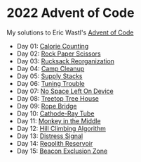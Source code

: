 # 2022 Advent of Code

My solutions to Eric Wastl's [Advent of Code](https://adventofcode.com/2022/)

* Day 01: [Calorie Counting](./01)
* Day 02: [Rock Paper Scissors](./02)
* Day 03: [Rucksack Reorganization](./03)
* Day 04: [Camp Cleanup](./04)
* Day 05: [Supply Stacks](./05)
* Day 06: [Tuning Trouble](./06)
* Day 07: [No Space Left On Device](./07)
* Day 08: [Treetop Tree House](./08)
* Day 09: [Rope Bridge](./09)
* Day 10: [Cathode-Ray Tube](./10)
* Day 11: [Monkey in the Middle](./11)
* Day 12: [Hill Climbing Algorithm](./12)
* Day 13: [Distress Signal](./13)
* Day 14: [Regolith Reservoir](./14)
* Day 15: [Beacon Exclusion Zone](./15)
